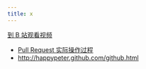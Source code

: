```yaml
---
title: x
---
```


[到 B 站观看视频]()

- [Pull Request 实际操作过程](http://haoduoshipin.com/episodes/37)
- <http://happypeter.github.com/github.html>
